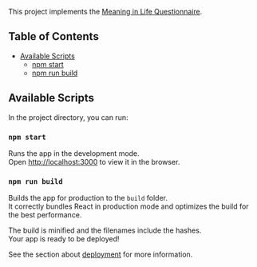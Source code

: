 This project implements the [Meaning in Life Questionnaire](http://www.michaelfsteger.com/?page_id=13).

## Table of Contents

- [Available Scripts](#available-scripts)
  - [npm start](#npm-start)
  - [npm run build](#npm-run-build)

## Available Scripts

In the project directory, you can run:

### `npm start`

Runs the app in the development mode.<br>
Open [http://localhost:3000](http://localhost:3000) to view it in the browser.

### `npm run build`

Builds the app for production to the `build` folder.<br>
It correctly bundles React in production mode and optimizes the build for the best performance.

The build is minified and the filenames include the hashes.<br>
Your app is ready to be deployed!

See the section about [deployment](#deployment) for more information.
